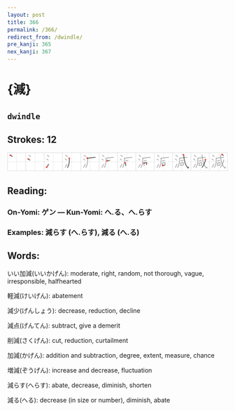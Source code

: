 ```yaml
---
layout: post
title: 366
permalink: /366/
redirect_from: /dwindle/
pre_kanji: 365
nex_kanji: 367
---
```


# {減}

## `dwindle`

## Strokes: 12

<div class="stroke"><img src="../images/E6B89B.png" /></div>

## Reading:

### On-Yomi: ゲン &mdash; Kun-Yomi: へ.る、へ.らす

### Examples: 減らす (へ.らす), 減る (へ.る)

## Words:

いい加減(いいかげん): moderate, right, random, not thorough, vague, irresponsible, halfhearted

軽減(けいげん): abatement

減少(げんしょう): decrease, reduction, decline

減点(げんてん): subtract, give a demerit

削減(さくげん): cut, reduction, curtailment

加減(かげん): addition and subtraction, degree, extent, measure, chance

増減(ぞうげん): increase and decrease, fluctuation

減らす(へらす): abate, decrease, diminish, shorten

減る(へる): decrease (in size or number), diminish, abate

